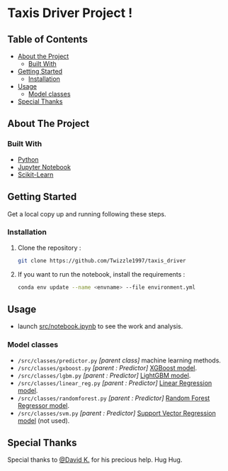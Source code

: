 # Taxis Driver Project ! 

<!-- TABLE OF CONTENTS -->
## Table of Contents

* [About the Project](#about-the-project)
  * [Built With](#built-with)
* [Getting Started](#getting-started)
  * [Installation](#installation)
* [Usage](#usage)
  * [Model classes](#model-classes)
* [Special Thanks](#special-thanks)

<!-- ABOUT THE PROJECT -->
## About The Project

### Built With

* [Python](https://www.python.org/)
* [Jupyter Notebook](https://jupyter.org/)
* [Scikit-Learn](https://scikit-learn.org/stable/)

<!-- GETTING STARTED -->
## Getting Started

Get a local copy up and running following these steps.

### Installation

1. Clone the repository :

    ```sh
    git clone https://github.com/Twizzle1997/taxis_driver
    ```
    
2. If you want to run the notebook, install the requirements : 
    ```sh
    conda env update --name <envname> --file environment.yml
    ```


<!-- USAGE EXAMPLES -->
## Usage

* launch [src/notebook.ipynb](https://github.com/Twizzle1997/taxis_driver/blob/main/src/notebook.ipynb) to see the work and analysis.  

### Model classes
* ```/src/classes/predictor.py``` *[parent class]* machine learning methods.  
* ```/src/classes/gxboost.py``` *[parent : Predictor]* [XGBoost model](https://xgboost.readthedocs.io/en/latest/).   
* ```/src/classes/lgbm.py``` *[parent : Predictor]* [LightGBM model](https://lightgbm.readthedocs.io/en/latest/).  
* ```/src/classes/linear_reg.py``` *[parent : Predictor]* [Linear Regression model](https://scikit-learn.org/stable/modules/generated/sklearn.linear_model.LinearRegression.html).  
* ```/src/classes/randomforest.py``` *[parent : Predictor]* [Random Forest Regressor model](https://scikit-learn.org/stable/modules/generated/sklearn.ensemble.RandomForestRegressor.html).  
* ```/src/classes/svm.py``` *[parent : Predictor]* [Support Vector Regression model](https://scikit-learn.org/stable/modules/generated/sklearn.svm.SVR.html) (not used).  

## Special Thanks 
Special thanks to [@David K.](https://github.com/KRDavid) for his precious help. Hug Hug.
